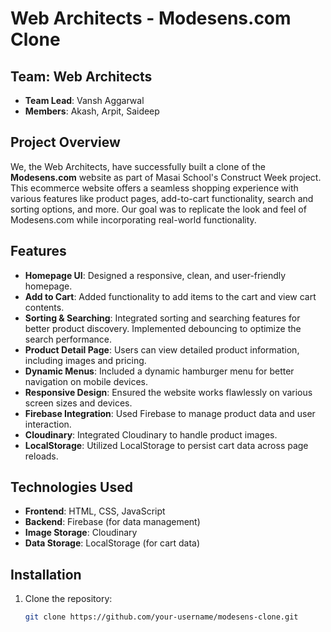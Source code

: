 # Web Architects - Modesens.com Clone

## Team: Web Architects
- **Team Lead**: Vansh Aggarwal
- **Members**: Akash, Arpit, Saideep

## Project Overview
We, the Web Architects, have successfully built a clone of the **Modesens.com** website as part of Masai School's Construct Week project. This ecommerce website offers a seamless shopping experience with various features like product pages, add-to-cart functionality, search and sorting options, and more. Our goal was to replicate the look and feel of Modesens.com while incorporating real-world functionality.

## Features
- **Homepage UI**: Designed a responsive, clean, and user-friendly homepage.
- **Add to Cart**: Added functionality to add items to the cart and view cart contents.
- **Sorting & Searching**: Integrated sorting and searching features for better product discovery. Implemented debouncing to optimize the search performance.
- **Product Detail Page**: Users can view detailed product information, including images and pricing.
- **Dynamic Menus**: Included a dynamic hamburger menu for better navigation on mobile devices.
- **Responsive Design**: Ensured the website works flawlessly on various screen sizes and devices.
- **Firebase Integration**: Used Firebase to manage product data and user interaction.
- **Cloudinary**: Integrated Cloudinary to handle product images.
- **LocalStorage**: Utilized LocalStorage to persist cart data across page reloads.

## Technologies Used
- **Frontend**: HTML, CSS, JavaScript
- **Backend**: Firebase (for data management)
- **Image Storage**: Cloudinary
- **Data Storage**: LocalStorage (for cart data)

## Installation

1. Clone the repository:
   ```bash
   git clone https://github.com/your-username/modesens-clone.git
